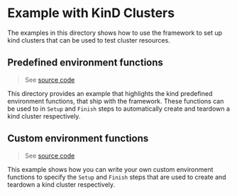 # Example with KinD Clusters

The examples in this directory shows how to use the framework to set up kind clusters that can be used to test cluster resources.

## Predefined environment functions
> See [source code](./custom_funcs)

This directory provides an example that highlights the kind predefined environment functions, that ship with the framework.
These functions can be used to in `Setup` and `Finish` steps to automatically create and teardown a kind cluster respectively.

## Custom environment functions
> See [source code](./custom_funcs)

This example shows how you can write your own custom environment functions to specify the `Setup` and `Finish` 
steps that are used to create and teardown a kind cluster respectively.